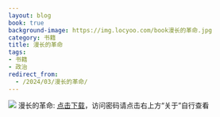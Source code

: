 ```yaml
---
layout: blog
book: true
background-image: https://img.locyoo.com/book漫长的革命.jpg
category: 书籍
title: 漫长的革命
tags:
- 书籍
- 政治
redirect_from:
  - /2024/03/漫长的革命/
---
```

![](https://img.locyoo.com/book漫长的革命.jpg)
漫长的革命: <a name = "ref1" href="https://url18.ctfile.com/f/50983618-1375543939-62e340?p=3619">点击下载</a>，访问密码请点击右上方“关于”自行查看